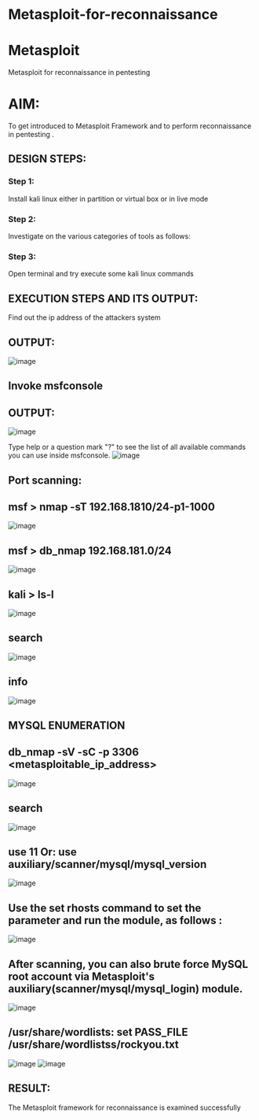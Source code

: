 # Metasploit-for-reconnaissance
# Metasploit
Metasploit for reconnaissance in pentesting

# AIM:
To get introduced to Metasploit Framework and to  perform reconnaissance  in pentesting .

## DESIGN STEPS:

### Step 1:
Install kali linux either in partition or virtual box or in live mode

### Step 2:
Investigate on the various categories of tools as follows:

### Step 3:
Open terminal and try execute some kali linux commands

## EXECUTION STEPS AND ITS OUTPUT:
Find out the ip address of the attackers system

## OUTPUT:
![image](https://github.com/user-attachments/assets/09668381-d565-4e28-9df8-7dcf3f3491f9)

## Invoke msfconsole
## OUTPUT:
![image](https://github.com/user-attachments/assets/47d32faf-6c0f-47c3-89b3-b0f8e5d9472f)

Type help or a question mark "?" to see the list of all available commands you can use inside msfconsole.
![image](https://github.com/user-attachments/assets/b65f2416-5e86-4550-8aa2-3a0cb4daa507)

## Port scanning:
## msf > nmap -sT 192.168.1810/24-p1-1000
![image](https://github.com/user-attachments/assets/cd84661c-4803-4c2d-abc5-52c2853b1f65)

## msf > db_nmap 192.168.181.0/24
![image](https://github.com/user-attachments/assets/70689229-3021-4ae1-beef-874369a068ed)

## kali > ls-l
![image](https://github.com/user-attachments/assets/c8d53105-3a10-4654-acef-0dd193e905f1)

## search
![image](https://github.com/user-attachments/assets/25bd0399-9327-48a5-92eb-8c75553c9b32)

## info
![image](https://github.com/user-attachments/assets/61274cda-176d-4bb8-afae-ce6d741c1182)

## MYSQL ENUMERATION
## db_nmap -sV -sC -p 3306 <metasploitable_ip_address>
![image](https://github.com/user-attachments/assets/b7238c2e-c491-46c8-9dff-eba2119d0bf5)

## search
![image](https://github.com/user-attachments/assets/ed40e38a-88b1-4638-b20a-373ceb7cba3a)

##  use 11 Or: use auxiliary/scanner/mysql/mysql_version
![image](https://github.com/user-attachments/assets/c31cf0cd-8c53-4732-a704-0e6c4ef3fa58)

## Use the set rhosts command to set the parameter and run the module, as follows :
![image](https://github.com/user-attachments/assets/5e33f9bd-1ecc-4544-a5f0-0b0027c64fa6)

## After scanning, you can also brute force MySQL root account via Metasploit's auxiliary(scanner/mysql/mysql_login) module.
![image](https://github.com/user-attachments/assets/87a68c48-8e23-4e57-9c13-28ae8d09596b)

## /usr/share/wordlists: set PASS_FILE /usr/share/wordlistss/rockyou.txt 
![image](https://github.com/user-attachments/assets/d0abc8c0-049e-4426-a9aa-1e9bc300872e)
![image](https://github.com/user-attachments/assets/09375ac1-c71c-4125-8e4b-f6776fba746d)

## RESULT:
The Metasploit framework for reconnaissance is  examined successfully
